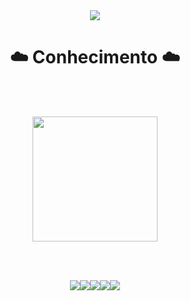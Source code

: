 <body>
<div align="center">
<img src="https://github.com/itsmiuwu/itsmiuwu/assets/124086216/c09dc6ed-f23c-4539-b467-43143539ff8a">
</div>

<h1 align="center"> ☁️ Conhecimento ☁️</h2>

<br><br>

<div align="center">
<img src="https://github.com/itsmiuwu/itsmiuwu/assets/124086216/14253506-005b-4714-a840-7a8842b31843" width="200" height="200" />
</div>

<br><br>

<div align="center">
<table>
<tr>
        <img src="https://img.shields.io/badge/HTML5%20-%20%231d367a?style=for-the-badge&logo=html5&logoColor=%23ffffff" />
        <img src="https://img.shields.io/badge/CSS3%20-%20%23577ebf?style=for-the-badge&logo=css3&logoColor=%23ffffff" />
        <img src="https://img.shields.io/badge/Git%20-%20%23d19a76?style=for-the-badge&logo=Git&logoColor=%23ffffff" />
        <img src="https://img.shields.io/badge/Github%20-%20%23dcccc0?style=for-the-badge&logo=Github&logoColor=%23ffffff" />
        <img src="https://img.shields.io/badge/Javascript%20-%20%23a4c8e9?style=for-the-badge&logo=Javascript&logoColor=%23ffffff" />
</tr>
</table>
</div>
</body>

